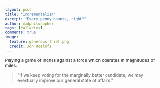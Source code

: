 ```yaml
---
layout: post
title: "Incrementalism"
excerpt: "Every penny counts, right?"
author: madphilosopher
tags: [fallacies]
comments: true
image:
  feature: generous-thief.png
  credit: Jon Roelofs
---
```


Playing a game of inches against a force which operates in magnitudes of miles.

> "If we keep voting for the marginally better candidate, we may eventually improve our general state of affairs."
